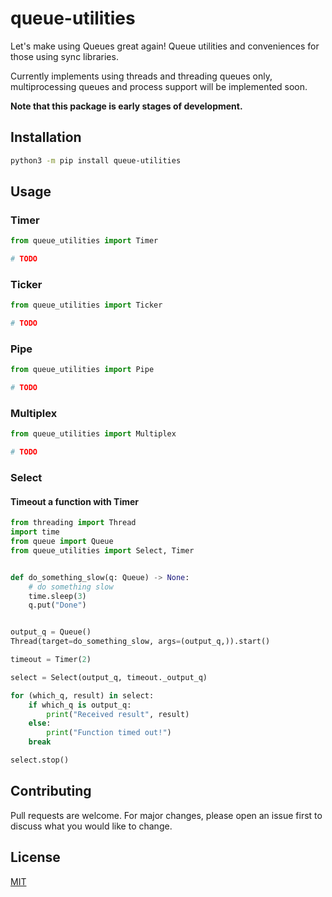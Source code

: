 # queue-utilities

Let's make using Queues great again! Queue utilities and conveniences for those using sync libraries.

Currently implements using threads and threading queues only, multiprocessing queues and process support will be implemented soon.

**Note that this package is early stages of development.**

## Installation

```bash
python3 -m pip install queue-utilities
```

## Usage

### Timer

```python
from queue_utilities import Timer

# TODO
```

### Ticker

```python
from queue_utilities import Ticker

# TODO
```

### Pipe

```python
from queue_utilities import Pipe

# TODO
```

### Multiplex

```python
from queue_utilities import Multiplex

# TODO
```

### Select

#### Timeout a function with Timer

```python
from threading import Thread
import time
from queue import Queue
from queue_utilities import Select, Timer


def do_something_slow(q: Queue) -> None:
    # do something slow
    time.sleep(3)
    q.put("Done")


output_q = Queue()
Thread(target=do_something_slow, args=(output_q,)).start()

timeout = Timer(2)

select = Select(output_q, timeout._output_q)

for (which_q, result) in select:
    if which_q is output_q:
        print("Received result", result)
    else:
        print("Function timed out!")
    break

select.stop()
```

## Contributing

Pull requests are welcome. For major changes, please open an issue first to discuss what you would like to change.

## License

[MIT](https://choosealicense.com/licenses/mit/)
